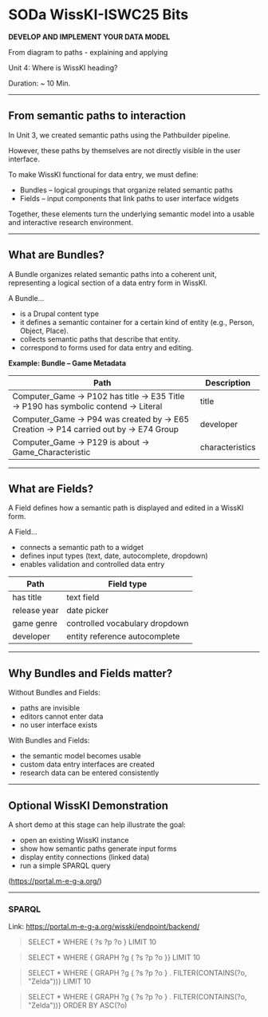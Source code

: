 <!--

icon: https://raw.githubusercontent.com/chastik/Beratung_Dateityp_Bild/refs/heads/main/SODa-Logo_full.svg
link: https://raw.githubusercontent.com/chastik/Beratung/refs/heads/main/soda.css

-->


# SODa WissKI-ISWC25 Bits

**DEVELOP AND IMPLEMENT YOUR DATA MODEL** 

From diagram to paths - explaining and applying

Unit 4: Where is WissKI heading? 

Duration: ~ 10 Min.

---

## From semantic paths to interaction

In Unit 3, we created semantic paths using the Pathbuilder pipeline.

However, these paths by themselves are not directly visible in the user interface.

To make WissKI functional for data entry, we must define:

* Bundles – logical groupings that organize related semantic paths
* Fields – input components that link paths to user interface widgets

Together, these elements turn the underlying semantic model into a usable and interactive research environment.

---

## What are Bundles?

A Bundle organizes related semantic paths into a coherent unit, representing a logical section of a data entry form in WissKI.

A Bundle... 

* is a Drupal content type
* it defines a semantic container for a certain kind of entity (e.g., Person, Object, Place).
* collects semantic paths that describe that entity.
* correspond to forms used for data entry and editing.

**Example: Bundle – Game Metadata**

| Path | Description |
|------|-------------|
| Computer_Game → P102 has title → E35 Title → P190 has symbolic contend →  Literal | title | 
| Computer_Game → P94 was created by → E65 Creation → P14 carried out by → E74 Group | developer |
| Computer_Game → P129 is about → Game_Characteristic | characteristics |

---

## What are Fields?

A Field defines how a semantic path is displayed and edited in a WissKI form.

A Field...

* connects a semantic path to a widget
* defines input types (text, date, autocomplete, dropdown)
* enables validation and controlled data entry

| Path | Field type |
|------|------------|
| has title | text field |
| release year | date picker |
| game genre | controlled vocabulary dropdown |
| developer | entity reference autocomplete |

---

## Why Bundles and Fields matter?

Without Bundles and Fields:

* paths are invisible
* editors cannot enter data
* no user interface exists

With Bundles and Fields:

* the semantic model becomes usable
* custom data entry interfaces are created
* research data can be entered consistently

---

## Optional WissKI Demonstration

A short demo at this stage can help illustrate the goal:

* open an existing WissKI instance
* show how semantic paths generate input forms
* display entity connections (linked data)
* run a simple SPARQL query

(https://portal.m-e-g-a.org/)

---

### SPARQL

Link: https://portal.m-e-g-a.org/wisski/endpoint/backend/

>
>SELECT * WHERE { ?s ?p ?o } LIMIT 10
>

>
>SELECT * WHERE { GRAPH ?g { ?s ?p ?o }} LIMIT 10
>

>
>SELECT * WHERE { GRAPH ?g { ?s ?p ?o } . FILTER(CONTAINS(?o, "Zelda"))} LIMIT 10
>

>
>SELECT * WHERE { GRAPH ?g { ?s ?p ?o } . FILTER(CONTAINS(?o, "Zelda"))} ORDER BY ASC(?o)
>






